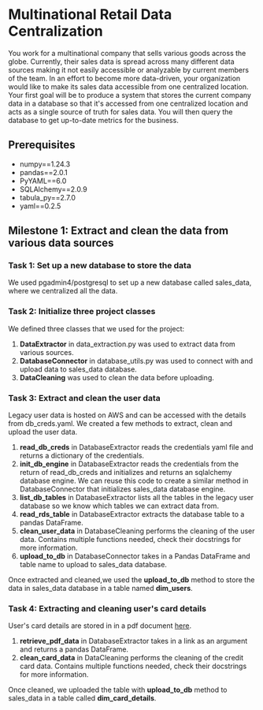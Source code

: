 # Multinational Retail Data Centralization

You work for a multinational company that sells various goods across the globe. Currently, their sales data is spread across many different data sources making it not easily accessible or analyzable by current members of the team. In an effort to become more data-driven, your organization would like to make its sales data accessible from one centralized location. Your first goal will be to produce a system that stores the current company data in a database so that it's accessed from one centralized location and acts as a single source of truth for sales data. You will then query the database to get up-to-date metrics for the business.

## Prerequisites

- numpy==1.24.3
- pandas==2.0.1
- PyYAML==6.0
- SQLAlchemy==2.0.9
- tabula_py==2.7.0
- yaml==0.2.5

## Milestone 1: Extract and clean the data from various data sources

### Task 1: Set up a new database to store the data

We used pgadmin4/postgresql to set up a new database called sales_data, where we centralized all the data.

### Task 2: Initialize three project classes

We defined three classes that we used for the project:

1. **DataExtractor** in data_extraction.py was used to extract data from various sources.
2. **DatabaseConnector** in database_utils.py was used to connect with and upload data to sales_data database.
3. **DataCleaning** was used to clean the data before uploading.

### Task 3: Extract and clean the user data

Legacy user data is hosted on AWS and can be accessed with the details from db_creds.yaml. We created a few methods to extract, clean and upload the user data.

1. **read_db_creds** in DatabaseExtractor reads the credentials yaml file and returns a dictionary of the credentials.
2. **init_db_engine** in DatabaseExtractor reads the credentials from the return of read_db_creds and initializes and returns an sqlalchemy database engine. We can reuse this code to create a similar method in DatabaseConnector that initializes sales_data database engine.
3. **list_db_tables** in DatabaseExtractor lists all the tables in the legacy user database so we know which tables we can extract data from.
4. **read_rds_table** in DatabaseExtractor extracts the database table to a pandas DataFrame.
5. **clean_user_data** in DatabaseCleaning performs the cleaning of the user data. Contains multiple functions needed, check their docstrings for more information.
6. **upload_to_db** in DatabaseConnector takes in a Pandas DataFrame and table name to upload to sales_data database.

Once extracted and cleaned,we used the **upload_to_db** method to store the data in sales_data database in a table named **dim_users**.

### Task 4: Extracting and cleaning user's card details

User's card details are stored in in a pdf document [here](https://data-handling-public.s3.eu-west-1.amazonaws.com/card_details.pdf). 

1. **retrieve_pdf_data** in DatabaseExtractor takes in a link as an argument and returns a pandas DataFrame.
2. **clean_card_data** in DataCleaning performs the cleaning of the credit card data. Contains multiple functions needed, check their docstrings for more information.

Once cleaned, we uploaded the table with **upload_to_db** method to sales_data in a table called **dim_card_details**.
